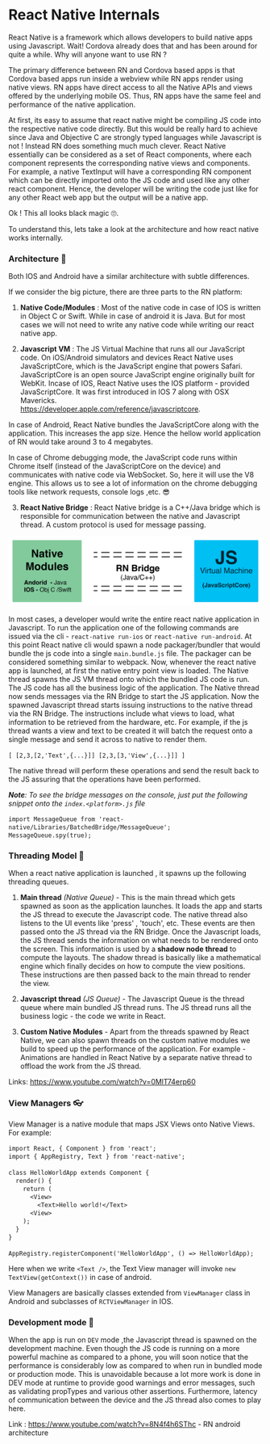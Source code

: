 # React Native Internals

React Native is a framework which allows developers to build native apps using Javascript. Wait! Cordova already does that
and has been around for quite a while. Why will anyone want to use RN ?

The primary difference between RN and Cordova based apps is that Cordova based apps run inside a webview while RN apps render using native views. RN apps have direct access to all the Native APIs and views offered by the underlying mobile OS. Thus, RN apps have the same feel and performance of the native application.

At first, its easy to assume that react native might be compiling JS code into the respective native code directly. But this would be really hard to achieve since Java and Objective C are strongly typed languages while Javascript is not ! Instead RN does something much much clever. React Native essentially can be considered as a set of React components, where each component represents the corresponding native views and components. For example, a native TextInput will have a corresponding RN component which can be directly imported onto the JS code and used like any other react component. Hence, the developer will be writing the code just like for any other React web app but the output will be a native app.

Ok ! This all looks black magic 🙄.

To understand this, lets take a look at the architecture and how react native works internally.

### Architecture 🤖

Both IOS and Android have a similar architecture with subtle differences.

If we consider the big picture, there are three parts to the RN platform:

1. **Native Code/Modules** :
  Most of the native code in case of IOS is written in Object C or Swift. While in case of android it is Java.
  But for most cases we will not need to write any native code while writing our react native app.

2. **Javascript VM** :
  The JS Virtual Machine that runs all our JavaScript code.
  On iOS/Android simulators and devices React Native uses JavaScriptCore, which is the JavaScript engine that powers Safari.
  JavaScriptCore is an open source JavaScript engine originally built for WebKit.
  Incase of IOS, React Native uses the IOS platform - provided JavaScriptCore.
  It was first introduced in IOS 7 along with OSX Mavericks.<br/>
  https://developer.apple.com/reference/javascriptcore.


  In case of Android, React Native bundles the JavaScriptCore along with the application. This increases the app size. Hence the hellow world application of RN would take around 3 to 4 megabytes.

  In case of Chrome debugging mode, the JavaScript code runs within Chrome itself (instead of the JavaScriptCore on the device) and communicates with native code via WebSocket. So, here it will use the V8 engine. This allows us to see a lot of information on the chrome debugging tools like network requests, console logs ,etc. 😎

3. **React Native Bridge** :
  React Native bridge is a C++/Java bridge which is responsible for communication between the native and Javascript thread.
  A custom protocol is used for message passing.

![](/assets/images/rn-architecture.png)

In most cases, a developer would write the entire react native application in Javascript. To run the application one of the following commands are issued via the cli - `react-native run-ios` or `react-native run-android`. At this point React native cli would spawn a node packager/bundler that would bundle the js code into a single `main.bundle.js` file. The packager can be considered something similar to webpack. Now, whenever the react native app is launched, at first the native entry point view is loaded. The Native thread spawns the JS VM thread onto which the bundled JS code is run. The JS code has all the business logic of the application. The Native thread now sends messages via the RN Bridge to start the JS application. Now the spawned Javascript thread starts issuing instructions to the native thread via the RN Bridge. The instructions include what views to load, what information to be retrieved from the hardware, etc. For example, if the js thread wants a view and text to be created it will batch the request onto a single message and send it across to native to render them.

`[ [2,3,[2,'Text',{...}]] [2,3,[3,'View',{...}]] ]`

The native thread will perform these operations and send the result back to the JS assuring that the operations have been performed.

*__Note__: To see the bridge messages on the console, just put the following snippet onto the `index.<platform>.js` file*
```
import MessageQueue from 'react-native/Libraries/BatchedBridge/MessageQueue';
MessageQueue.spy(true);
```

### Threading Model 🚧

When a react native application is launched , it spawns up the following threading queues.

1. **Main thread** _(Native Queue)_ - This is the main thread which gets spawned as soon as the application launches.
It loads the app and starts the JS thread to execute the Javascript code. The native thread also listens to the UI events like 'press' , 'touch', etc. These events are then passed onto the JS thread via the RN Bridge. Once the Javascript loads, the JS thread sends the information on what needs to be rendered onto the screen. This information is used by a **shadow node thread** to compute the layouts. The shadow thread is basically like a mathematical engine which finally decides on how to compute the view positions. These instructions are then passed back to the main thread to render the view.

2. **Javascript thread** _(JS Queue)_ - The Javascript Queue is the thread queue where main bundled JS thread runs.
The JS thread runs all the business logic - the code we write in React.

3. **Custom Native Modules** - Apart from the threads spawned by React Native, we can also spawn threads on the custom native modules we build to speed up the performance of the application.
For example - Animations are handled in React Native by a separate native thread to offload the work from the JS thread.

Links: https://www.youtube.com/watch?v=0MlT74erp60


### View Managers 👓

View Manager is a native module that maps JSX Views onto Native Views.
For example:

```
import React, { Component } from 'react';
import { AppRegistry, Text } from 'react-native';

class HelloWorldApp extends Component {
  render() {
    return (
      <View>
        <Text>Hello world!</Text>
      <View>
    );
  }
}

AppRegistry.registerComponent('HelloWorldApp', () => HelloWorldApp);
```

Here when we write `<Text />`, the Text View manager will invoke `new TextView(getContext())` in case of android.

View Managers are basically classes extended from `ViewManager` class in Android and subclasses of `RCTViewManager` in IOS.


### Development mode 🔨

When the app is run on `DEV` mode ,the Javascript thread is spawned on the development machine. Even though the JS code is running on a more powerful machine as compared to a phone, you will soon  notice that the performance is considerably low as compared to when run in bundled mode or production mode. This is unavoidable because a lot more work is done in DEV mode at runtime to provide good warnings and error messages, such as validating propTypes and various other assertions. Furthermore, latency of communication between the device and the JS thread also comes to play here.


Link : https://www.youtube.com/watch?v=8N4f4h6SThc - RN android architecture
